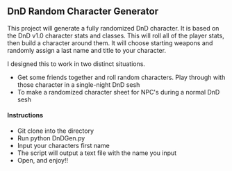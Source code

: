 ## DnD Random Character Generator

This project will generate a fully randomized DnD character. It is based on the DnD v1.0 character stats and classes. 
This will roll all of the player stats, then build  a character around them. It will choose starting weapons and randomly assign a last name and title to your character. 

I designed this to work in two distinct situations. 
- Get some friends together and roll random characters. Play through with those character in a single-night DnD sesh 
- To make a randomized character sheet for NPC's during a normal DnD sesh

#### Instructions
- Git clone into the directory 
- Run python DnDGen.py 
- Input your characters first name
- The script will output a text file with the name you input
- Open, and enjoy!!


